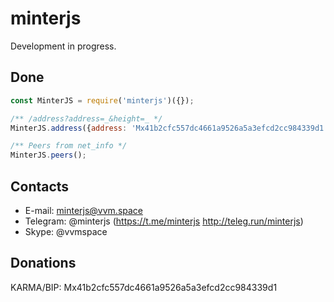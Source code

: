 # minterjs

Development in progress.

## Done

```js
const MinterJS = require('minterjs')({});

/** /address?address=_&height=_ */
MinterJS.address({address: 'Mx41b2cfc557dc4661a9526a5a3efcd2cc984339d1'});

/** Peers from net_info */
MinterJS.peers();

```

## Contacts

- E-mail: minterjs@vvm.space
- Telegram: @minterjs (https://t.me/minterjs http://teleg.run/minterjs)
- Skype: @vvmspace

## Donations

KARMA/BIP: Mx41b2cfc557dc4661a9526a5a3efcd2cc984339d1
